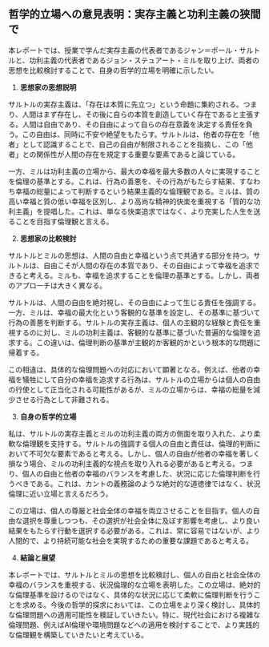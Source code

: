 ## 哲学的立場への意見表明：実存主義と功利主義の狭間で

本レポートでは、授業で学んだ実存主義の代表者であるジャン＝ポール・サルトルと、功利主義の代表者であるジョン・ステュアート・ミルを取り上げ、両者の思想を比較検討することで、自身の哲学的立場を明確に示したい。

1. **思想家の思想説明**

サルトルの実存主義は、「存在は本質に先立つ」という命題に集約される。つまり、人間はまず存在し、その後に自らの本質を創造していく存在であると主張する。人間は自由であり、その自由によって自らの存在意義を決定する責任を負う。この自由は、同時に不安や絶望をもたらす。サルトルは、他者の存在を「他者」として認識することで、自己の自由が制限されることを指摘し、この「他者」との関係性が人間の存在を規定する重要な要素であると論じている。

一方、ミルは功利主義の立場から、最大の幸福を最大多数の人々に実現することを倫理の基準とする。これは、行為の善悪を、その行為がもたらす結果、すなわち幸福の総量によって判断するという結果主義的な倫理観である。ミルは、質の高い幸福と質の低い幸福を区別し、より高尚な精神的快楽を重視する「質的な功利主義」を提唱した。これは、単なる快楽追求ではなく、より充実した人生を送ることを目指す倫理観と言える。

2. **思想家の比較検討**

サルトルとミルの思想は、人間の自由と幸福という点で共通する部分を持つ。サルトルは、自由こそが人間の存在の本質であり、その自由によって幸福を追求できると考える。ミルも、幸福を追求することを倫理の基準とする。しかし、両者のアプローチは大きく異なる。

サルトルは、人間の自由を絶対視し、その自由によって生じる責任を強調する。一方、ミルは、幸福の最大化という客観的な基準を設定し、その基準に基づいて行為の善悪を判断する。サルトルの実存主義は、個人の主観的な経験と責任を重視するのに対し、ミルの功利主義は、客観的な基準に基づいた普遍的な倫理を追求する。この違いは、倫理判断の基準が主観的か客観的かという根本的な問題に帰着する。

この相違は、具体的な倫理問題への対応において顕著となる。例えば、他者の幸福を犠牲にして自分の幸福を追求する行為は、サルトルの立場からは個人の自由の行使として正当化される可能性があるが、ミルの立場からは、幸福の総量を減少させる行為として非難される。

3. **自身の哲学的立場**

私は、サルトルの実存主義とミルの功利主義の両方の側面を取り入れた、より柔軟な倫理観を支持する。サルトルの強調する個人の自由と責任は、倫理的判断において不可欠な要素であると考える。しかし、個人の自由が他者の幸福を著しく損なう場合、ミルの功利主義的な視点を取り入れる必要があると考える。つまり、個人の自由と他者の幸福のバランスを考慮した、状況に応じた倫理判断を行うべきである。これは、カントの義務論のような絶対的な道徳律ではなく、状況倫理に近い立場と言えるだろう。

この立場は、個人の尊厳と社会全体の幸福を両立させることを目指す。個人の自由な選択を尊重しつつも、その選択が社会全体に及ぼす影響を考慮し、より良い結果をもたらす行動を選択する必要がある。これは、常に容易ではないが、より人間的で、より持続可能な社会を実現するための重要な課題であると考える。

4. **結論と展望**

本レポートでは、サルトルとミルの思想を比較検討し、個人の自由と社会全体の幸福のバランスを重視する、状況倫理的な立場を表明した。この立場は、絶対的な倫理基準を設けるのではなく、具体的な状況に応じて柔軟に倫理判断を行うことを求める。今後の哲学的探求においては、この立場をより深く検討し、具体的な倫理問題への適用可能性を検証していきたい。特に、現代社会における複雑な倫理問題、例えばAI倫理や環境問題などへの適用を検討することで、より実践的な倫理観を構築していきたいと考えている。
